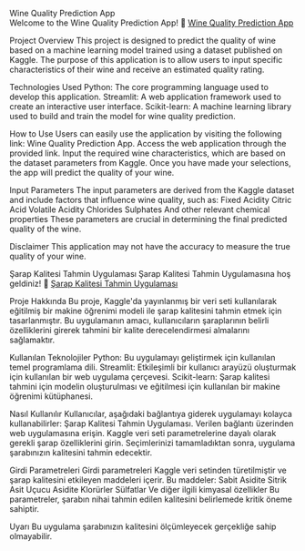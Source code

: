 Wine Quality Prediction App                                                                                        
Welcome to the Wine Quality Prediction App! 🍷
[Wine Quality Prediction App](https://winetaste.streamlit.app/)

Project Overview
This project is designed to predict the quality of wine based on a machine learning model trained using a dataset published on Kaggle. The purpose of this application is to allow users to input specific characteristics of their wine and receive an estimated quality rating.

Technologies Used
Python: The core programming language used to develop this application.
Streamlit: A web application framework used to create an interactive user interface.
Scikit-learn: A machine learning library used to build and train the model for wine quality prediction.

How to Use
Users can easily use the application by visiting the following link: Wine Quality Prediction App.
Access the web application through the provided link.
Input the required wine characteristics, which are based on the dataset parameters from Kaggle.
Once you have made your selections, the app will predict the quality of your wine.

Input Parameters
The input parameters are derived from the Kaggle dataset and include factors that influence wine quality, such as:
Fixed Acidity
Citric Acid
Volatile Acidity
Chlorides
Sulphates
And other relevant chemical properties
These parameters are crucial in determining the final predicted quality of the wine.

Disclaimer
This application may not have the accuracy to measure the true quality of your wine.


Şarap Kalitesi Tahmin Uygulaması
Şarap Kalitesi Tahmin Uygulamasına hoş geldiniz! 🍷
[Şarap Kalitesi Tahmin Uygulaması](https://winetaste.streamlit.app/)

Proje Hakkında
Bu proje, Kaggle'da yayınlanmış bir veri seti kullanılarak eğitilmiş bir makine öğrenimi modeli ile şarap kalitesini tahmin etmek için tasarlanmıştır. Bu uygulamanın amacı, kullanıcıların şaraplarının belirli özelliklerini girerek tahmini bir kalite derecelendirmesi almalarını sağlamaktır.

Kullanılan Teknolojiler
Python: Bu uygulamayı geliştirmek için kullanılan temel programlama dili.
Streamlit: Etkileşimli bir kullanıcı arayüzü oluşturmak için kullanılan bir web uygulama çerçevesi.
Scikit-learn: Şarap kalitesi tahmini için modelin oluşturulması ve eğitilmesi için kullanılan bir makine öğrenimi kütüphanesi.


Nasıl Kullanılır
Kullanıcılar, aşağıdaki bağlantıya giderek uygulamayı kolayca kullanabilirler: Şarap Kalitesi Tahmin Uygulaması.
Verilen bağlantı üzerinden web uygulamasına erişin.
Kaggle veri seti parametrelerine dayalı olarak gerekli şarap özelliklerini girin.
Seçimlerinizi tamamladıktan sonra, uygulama şarabınızın kalitesini tahmin edecektir.


Girdi Parametreleri
Girdi parametreleri Kaggle veri setinden türetilmiştir ve şarap kalitesini etkileyen maddeleri içerir. Bu maddeler:
Sabit Asidite
Sitrik Asit
Uçucu Asidite
Klorürler
Sülfatlar
Ve diğer ilgili kimyasal özellikler
Bu parametreler, şarabın nihai tahmin edilen kalitesini belirlemede kritik öneme sahiptir.

Uyarı
Bu uygulama şarabınızın kalitesini ölçümleyecek gerçekliğe sahip olmayabilir.
